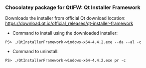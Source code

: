 ### Chocolatey package for QtIFW: Qt Installer Framework

Downloads the installer from official Qt download location: https://download.qt.io/official_releases/qt-installer-framework

- Command to install using the downloaded installer:
```
PS> ./QtInstallerFramework-windows-x64-4.4.2.exe --da --al -c
```

- Command to uninstall:
```
PS> ./QtInstallerFramework-windows-x64-4.4.2.exe pr -c
```
